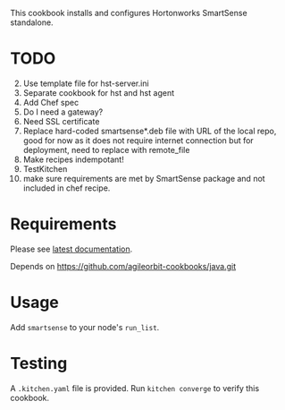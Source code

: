This cookbook installs and configures Hortonworks SmartSense standalone.

TODO
====

2. Use template file for hst-server.ini
3. Separate cookbook for hst and hst agent 
4. Add Chef spec
5. Do I need a gateway?
6. Need SSL certificate
7. Replace hard-coded smartsense*.deb file with URL of the local repo, good for now as it does not require internet connection but for deployment, need to replace with remote_file
8. Make recipes indempotant!
9. TestKitchen
10. make sure requirements are met by SmartSense package and not included in chef recipe.

Requirements
============

Please see [latest documentation](http://docs.hortonworks.com/HDPDocuments/SS1/SmartSense-1.2.2/bk_smartsense_admin/content/os_requirements.html).

Depends on https://github.com/agileorbit-cookbooks/java.git

Usage
=====

Add `smartsense` to your node's `run_list`.

Testing
=======

A `.kitchen.yaml` file is provided. Run `kitchen converge` to verify this cookbook.
